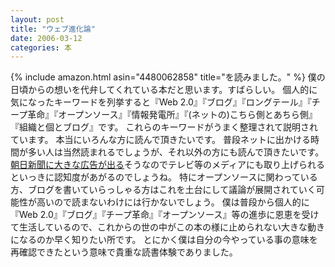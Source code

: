 ```yaml
---
layout: post
title: "ウェブ進化論"
date: 2006-03-12
categories: 本
---
```

{% include amazon.html asin="4480062858" title="を読みました。" %}
僕の日頃からの想いを代弁してくれている本だと思います。すばらしい。
個人的に気になったキーワードを列挙すると『Web 2.0』『ブログ』『ロングテール』『チープ革命』『オープンソース』『情報発電所』『(ネットの)こちら側とあちら側』『組織と個とブログ』です。
これらのキーワードがうまく整理されて説明されています。
本当にいろんな方に読んで頂きたいです。
普段ネットに出かける時間が多い人は当然読まれるでしょうが、それ以外の方にも読んで頂きたいです。[朝日新聞に大きな広告が出る](http://d.hatena.ne.jp/umedamochio/20060309/p1)そうなのでテレビ等のメディアにも取り上げられるといっきに認知度があがるのでしょうね。
特にオープンソースに関わっている方、ブログを書いていらっしゃる方はこれを土台にして議論が展開されていく可能性が高いので読まないわけには行かないでしょう。
僕は普段から個人的に『Web 2.0』『ブログ』『チープ革命』『オープンソース』等の進歩に恩恵を受けて生活しているので、これからの世の中がこの本の様に止められない大きな動きになるのか早く知りたい所です。
とにかく僕は自分の今やっている事の意味を再確認できたという意味で貴重な読書体験でありました。
